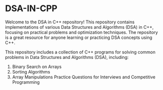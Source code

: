 # DSA-IN-CPP
Welcome to the DSA in C++ repository! This repository contains implementations of various Data Structures and Algorithms (DSA) in C++, focusing on practical problems and optimization techniques. The repository is a great resource for anyone learning or practicing DSA concepts using C++.

This repository includes a collection of C++ programs for solving common problems in Data Structures and Algorithms (DSA), including:
1. Binary Search on Arrays
2. Sorting Algorithms
3. Array Manipulations
Practice Questions for Interviews and Competitive Programming
